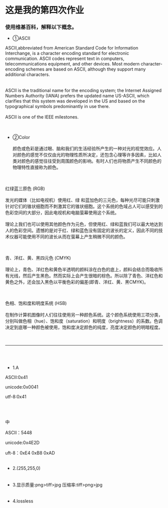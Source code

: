 # 这是我的第四次作业

### 使用维基百科，解释以下概念。
* ①ASCII

ASCII,abbreviated from American Standard Code for Information Interchange, is a character encoding standard for electronic communication. ASCII codes represent text in computers, telecommunications equipment, and other devices. Most modern character-encoding schemes are based on ASCII, although they support many additional characters.
<br><br><br>
ASCII is the traditional name for the encoding system; the Internet Assigned Numbers Authority (IANA) prefers the updated name US-ASCII, which clarifies that this system was developed in the US and based on the typographical symbols predominantly in use there.
<br><br>
ASCII is one of the IEEE milestones. 
<br><br><br>
* ②Color
<br><br>
颜色或色彩是通过眼、脑和我们的生活经验所产生的一种对光的视觉效应。人对颜色的感觉不仅仅由光的物理性质所决定，还包含心理等许多因素，比如人类对颜色的感觉往往受到周围颜色的影响。有时人们也将物质产生不同颜色的物理特性直接称为颜色。 


<br><br>
红绿蓝三原色 (RGB)
<br><br>
发光的媒体（比如电视机）使用红、绿 和蓝加色的三元色，每种光尽可能只刺激针对它们的锥状细胞而不刺激其它的锥状细胞。这个系统的色域占人可以感受到的色彩空间的大部分，因此电视机和电脑萤幕使用这个系统。
<br><br>
理论上我们也可以使用其他颜色作为元色，但使用红、绿和蓝我们可以最大地达到人的色彩空间。遗憾的是对于红、绿和蓝色没有固定的波长的定义，因此不同的技术仪器可能使用不同的波长从而在萤幕上产生稍微不同的颜色。
<br><br><br>


青、洋红、黄、黑四元色 (CMYK)
<br><br>
理论上，青色、洋红色和黄色半透明的颜料涂在白色的底上，颜料会结合而吸收所有光线，然后产生黑色。然而实际上会产生很暗的棕色。所以除了青色、洋红色和黄色之外，还会加入黑色以平衡色彩的偏差(即青、洋红、黄、黑CMYK)。
<br><br><br>


色相、饱和度和明度系统 (HSB)
<br><br>
在制作计算机图像时人们往往使用另一种颜色系统。这个颜色系统使用三项分类，分别叫做色相（hue）、饱和度（saturation）和明度（brightness）的系数。色调决定到底哪一种颜色被使用，饱和度决定颜色的纯度，亮度决定颜色的明暗程度。 
<br><br><br>
 *** 
<br><br>
 * 1.A

 ASCII:0x41

 unicode:0x0041

 utf-8:0x41

<br><br>

 中

 ASCII：5448

 unicode:0x4E2D

 uft-8：0xE4 0xB8 0xAD
<br><br>

 * 2.(255,255,0)
<br><br><br>
 * 3.显示质量:png>tiff>jpg
     压缩率:tiff>png>jpg
<br><br><br>
* 4.lossless     
